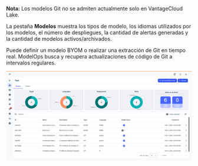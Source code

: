 **Nota:** Los modelos Git no se admiten actualmente solo en VantageCloud Lake.

La pestaña **Modelos** muestra los tipos de modelo, los idiomas utilizados por los modelos, el número de despliegues, la cantidad de alertas generadas y la cantidad de modelos activos/archivados.

Puede definir un modelo BYOM o realizar una extracción de Git en tiempo real. ModelOps busca y recupera actualizaciones de código de Git a intervalos regulares.

![ModelOps: pestaña Modelos](Images/fgt1739114155978.png)
